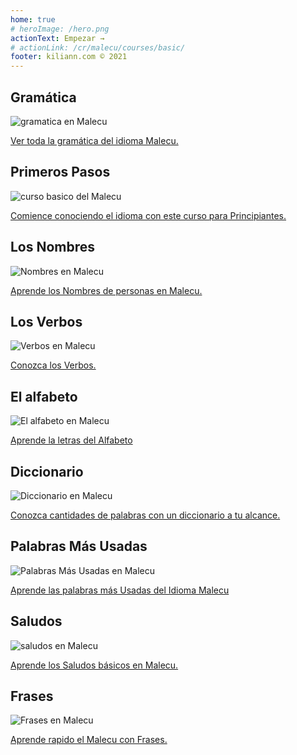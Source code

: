 ```yaml
---
home: true
# heroImage: /hero.png
actionText: Empezar →
# actionLink: /cr/malecu/courses/basic/
footer: kiliann.com © 2021 
---
```


<div class="features">
  <div class="feature">
    <h2>Gramática </h2>
    <img src="/home/grammar.jpg" alt="gramatica en Malecu">
    <p><a href="/cr/malecu/grammar/guide/">Ver toda la gramática del idioma Malecu.</a></p>
  </div>
  <div class="feature">
    <h2>Primeros Pasos</h2>
    <img src="/home/courses.jpg" alt="curso basico del Malecu">
    <p><a href="/cr/malecu/courses/basic/">Comience conociendo el idioma con este curso para Principiantes.</a></p>
  </div>
  <div class="feature">
    <h2>Los Nombres</h2>
    <img src="/home/people.jpg" alt="Nombres en Malecu">
    <p><a href="/cr/malecu/vocabulary/people/">Aprende los Nombres de personas en Malecu.</a></p>
  </div>
   <div class="feature">
    <h2>Los Verbos </h2>
    <img src="/home/verbs.png" alt="Verbos en Malecu">
    <p><a href="/cr/malecu/grammar/verbs/">Conozca los Verbos.</a></p>
  </div>
  <div class="feature">
    <h2>El alfabeto</h2>
    <img src="/home/alphabet.jpg" alt="El alfabeto en Malecu">
    <p><a href="/cr/malecu/grammar/alphabet/">Aprende la letras del Alfabeto</a></p>
  </div>
     <div class="feature">
    <h2>Diccionario</h2>
    <img src="/home/dictionary.jpg" alt="Diccionario en Malecu">
    <p><a href="/cr/malecu/dictionary/">Conozca cantidades de palabras con un diccionario a tu alcance.</a></p>
  </div>
  <div class="feature">
    <h2>Palabras Más Usadas</h2>
    <img src="/home/more_used.jpg" alt="Palabras Más Usadas en Malecu">
    <p><a href="/cr/malecu/vocabulary/more_used/">Aprende las palabras más Usadas del Idioma Malecu</a></p>
  </div>
    <div class="feature">
    <h2>Saludos</h2>
    <img src="/home/greetings.jpg" alt="saludos en Malecu">
    <p><a href="/cr/malecu/vocabulary/greetings/">Aprende los Saludos básicos en Malecu.</a></p>
  </div>
   <div class="feature">
    <h2>Frases</h2>
    <img src="/home/phrases.jpg" alt="Frases en Malecu">
    <p><a href="/cr/malecu/vocabulary/phrases/">Aprende rapido el Malecu con Frases.</a></p>
  </div>
</div>

<!-- <counter/> -->